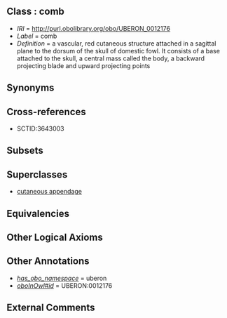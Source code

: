 
## Class : comb

 * *IRI* = http://purl.obolibrary.org/obo/UBERON_0012176
 * *Label* = comb
 * *Definition* = a vascular, red cutaneous structure attached in a sagittal plane to the dorsum of the skull of domestic fowl. It consists of a base attached to the skull, a central mass called the body, a backward projecting blade and upward projecting points

## Synonyms


## Cross-references

 * SCTID:3643003

## Subsets


## Superclasses

 * [cutaneous appendage](../../UBERON/21/UBERON_0000021.md)

## Equivalencies


## Other Logical Axioms


## Other Annotations

 * *[has_obo_namespace](../../ce/oboInOwl#hasOBONamespace.md)* = uberon
 * *[oboInOwl#id](../../id/oboInOwl#id.md)* = UBERON:0012176

## External Comments

